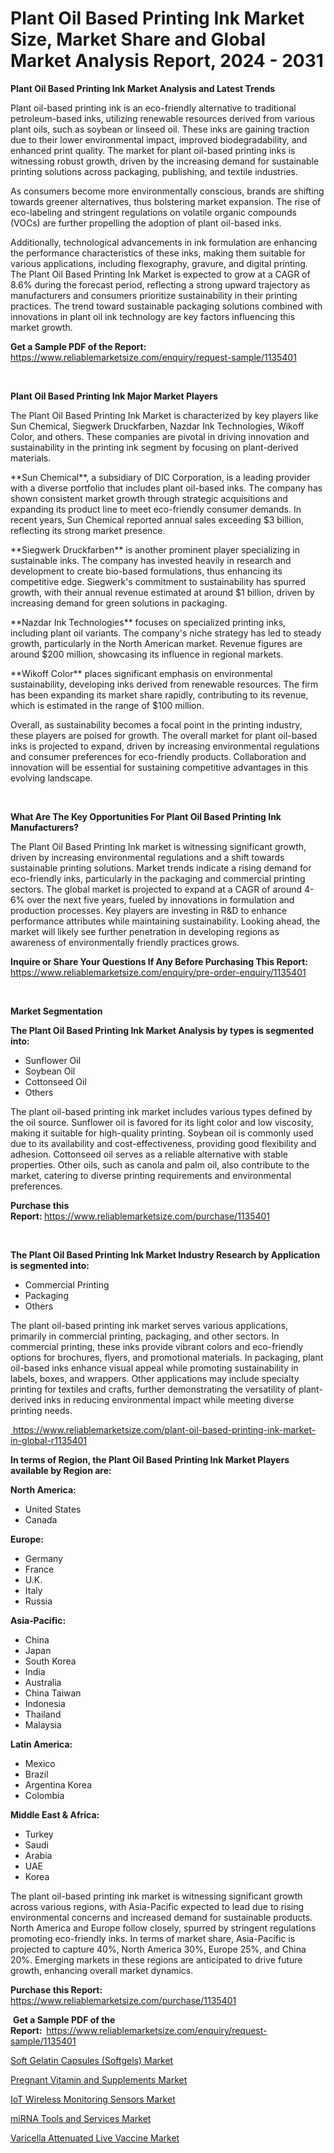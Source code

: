 <p><h1>Plant Oil Based Printing Ink Market Size, Market Share and Global Market Analysis Report, 2024 - 2031</h1></p><p><strong>Plant Oil Based Printing Ink Market Analysis and Latest Trends</strong></p>
<p><p>Plant oil-based printing ink is an eco-friendly alternative to traditional petroleum-based inks, utilizing renewable resources derived from various plant oils, such as soybean or linseed oil. These inks are gaining traction due to their lower environmental impact, improved biodegradability, and enhanced print quality. The market for plant oil-based printing inks is witnessing robust growth, driven by the increasing demand for sustainable printing solutions across packaging, publishing, and textile industries. </p><p>As consumers become more environmentally conscious, brands are shifting towards greener alternatives, thus bolstering market expansion. The rise of eco-labeling and stringent regulations on volatile organic compounds (VOCs) are further propelling the adoption of plant oil-based inks. </p><p>Additionally, technological advancements in ink formulation are enhancing the performance characteristics of these inks, making them suitable for various applications, including flexography, gravure, and digital printing. The Plant Oil Based Printing Ink Market is expected to grow at a CAGR of 8.6% during the forecast period, reflecting a strong upward trajectory as manufacturers and consumers prioritize sustainability in their printing practices. The trend toward sustainable packaging solutions combined with innovations in plant oil ink technology are key factors influencing this market growth.</p></p>
<p><strong>Get a Sample PDF of the Report:&nbsp;</strong> <a href="https://www.reliablemarketsize.com/enquiry/request-sample/1135401?utm_campaign=1349&utm_medium=2&utm_source=Github&utm_content=ia&utm_term=13102024&utm_id=plant-oil-based-printing-ink">https://www.reliablemarketsize.com/enquiry/request-sample/1135401</a></p>
<p>&nbsp;</p>
<p><strong>Plant Oil Based Printing Ink Major Market Players</strong></p>
<p><p>The Plant Oil Based Printing Ink Market is characterized by key players like Sun Chemical, Siegwerk Druckfarben, Nazdar Ink Technologies, Wikoff Color, and others. These companies are pivotal in driving innovation and sustainability in the printing ink segment by focusing on plant-derived materials.</p><p>**Sun Chemical**, a subsidiary of DIC Corporation, is a leading provider with a diverse portfolio that includes plant oil-based inks. The company has shown consistent market growth through strategic acquisitions and expanding its product line to meet eco-friendly consumer demands. In recent years, Sun Chemical reported annual sales exceeding $3 billion, reflecting its strong market presence.</p><p>**Siegwerk Druckfarben** is another prominent player specializing in sustainable inks. The company has invested heavily in research and development to create bio-based formulations, thus enhancing its competitive edge. Siegwerk's commitment to sustainability has spurred growth, with their annual revenue estimated at around $1 billion, driven by increasing demand for green solutions in packaging.</p><p>**Nazdar Ink Technologies** focuses on specialized printing inks, including plant oil variants. The company's niche strategy has led to steady growth, particularly in the North American market. Revenue figures are around $200 million, showcasing its influence in regional markets.</p><p>**Wikoff Color** places significant emphasis on environmental sustainability, developing inks derived from renewable resources. The firm has been expanding its market share rapidly, contributing to its revenue, which is estimated in the range of $100 million.</p><p>Overall, as sustainability becomes a focal point in the printing industry, these players are poised for growth. The overall market for plant oil-based inks is projected to expand, driven by increasing environmental regulations and consumer preferences for eco-friendly products. Collaboration and innovation will be essential for sustaining competitive advantages in this evolving landscape.</p></p>
<p>&nbsp;</p>
<p><strong>What Are The Key Opportunities For Plant Oil Based Printing Ink Manufacturers?</strong></p>
<p><p>The Plant Oil Based Printing Ink market is witnessing significant growth, driven by increasing environmental regulations and a shift towards sustainable printing solutions. Market trends indicate a rising demand for eco-friendly inks, particularly in the packaging and commercial printing sectors. The global market is projected to expand at a CAGR of around 4-6% over the next five years, fueled by innovations in formulation and production processes. Key players are investing in R&D to enhance performance attributes while maintaining sustainability. Looking ahead, the market will likely see further penetration in developing regions as awareness of environmentally friendly practices grows.</p></p>
<p><strong>Inquire or Share Your Questions If Any Before Purchasing This Report:</strong> <a href="https://www.reliablemarketsize.com/enquiry/pre-order-enquiry/1135401?utm_campaign=1349&utm_medium=2&utm_source=Github&utm_content=ia&utm_term=13102024&utm_id=plant-oil-based-printing-ink">https://www.reliablemarketsize.com/enquiry/pre-order-enquiry/1135401</a></p>
<p>&nbsp;</p>
<p><strong>Market Segmentation</strong></p>
<p><strong>The Plant Oil Based Printing Ink Market Analysis by types is segmented into:</strong></p>
<p><ul><li>Sunflower Oil</li><li>Soybean Oil</li><li>Cottonseed Oil</li><li>Others</li></ul></p>
<p><p>The plant oil-based printing ink market includes various types defined by the oil source. Sunflower oil is favored for its light color and low viscosity, making it suitable for high-quality printing. Soybean oil is commonly used due to its availability and cost-effectiveness, providing good flexibility and adhesion. Cottonseed oil serves as a reliable alternative with stable properties. Other oils, such as canola and palm oil, also contribute to the market, catering to diverse printing requirements and environmental preferences.</p></p>
<p><strong>Purchase this Report:&nbsp;</strong><a href="https://www.reliablemarketsize.com/purchase/1135401?utm_campaign=1349&utm_medium=2&utm_source=Github&utm_content=ia&utm_term=13102024&utm_id=plant-oil-based-printing-ink">https://www.reliablemarketsize.com/purchase/1135401</a></p>
<p>&nbsp;</p>
<p><strong>The Plant Oil Based Printing Ink Market Industry Research by Application is segmented into:</strong></p>
<p><ul><li>Commercial Printing</li><li>Packaging</li><li>Others</li></ul></p>
<p><p>The plant oil-based printing ink market serves various applications, primarily in commercial printing, packaging, and other sectors. In commercial printing, these inks provide vibrant colors and eco-friendly options for brochures, flyers, and promotional materials. In packaging, plant oil-based inks enhance visual appeal while promoting sustainability in labels, boxes, and wrappers. Other applications may include specialty printing for textiles and crafts, further demonstrating the versatility of plant-derived inks in reducing environmental impact while meeting diverse printing needs.</p></p>
<p><a href="https://www.reliablemarketsize.com/plant-oil-based-printing-ink-market-in-global-r1135401?utm_campaign=1349&utm_medium=2&utm_source=Github&utm_content=ia&utm_term=13102024&utm_id=plant-oil-based-printing-ink">&nbsp;https://www.reliablemarketsize.com/plant-oil-based-printing-ink-market-in-global-r1135401</a></p>
<p><strong>In terms of Region, the Plant Oil Based Printing Ink Market Players available by Region are:</strong></p>
<p>
    <p> <strong> North America: </strong>
        <ul>
            <li>United States</li>
            <li>Canada</li>
        </ul>
        </p> 
    <p> <strong> Europe: </strong>
        <ul>
            <li>Germany</li>
            <li>France</li>
            <li>U.K.</li>
            <li>Italy</li>
            <li>Russia</li>
        </ul>
        </p> 
    <p> <strong> Asia-Pacific: </strong>
        <ul>
            <li>China</li>
            <li>Japan</li>
            <li>South Korea</li>
            <li>India</li>
            <li>Australia</li>
            <li>China Taiwan</li>
            <li>Indonesia</li>
            <li>Thailand</li>
            <li>Malaysia</li>
        </ul>
        </p> 
    <p> <strong> Latin America: </strong>
        <ul>
            <li>Mexico</li>
            <li>Brazil</li>
            <li>Argentina Korea</li>
            <li>Colombia</li>
        </ul>
        </p> 
    <p> <strong> Middle East & Africa: </strong>
        <ul>
            <li>Turkey</li>
            <li>Saudi</li>
            <li>Arabia</li>
            <li>UAE</li>
            <li>Korea</li>
        </ul>
    </p>
    </p>
<p><p>The plant oil-based printing ink market is witnessing significant growth across various regions, with Asia-Pacific expected to lead due to rising environmental concerns and increased demand for sustainable products. North America and Europe follow closely, spurred by stringent regulations promoting eco-friendly inks. In terms of market share, Asia-Pacific is projected to capture 40%, North America 30%, Europe 25%, and China 20%. Emerging markets in these regions are anticipated to drive future growth, enhancing overall market dynamics.</p></p>
<p><strong>Purchase this Report: </strong><a href="https://www.reliablemarketsize.com/purchase/1135401?utm_campaign=1349&utm_medium=2&utm_source=Github&utm_content=ia&utm_term=13102024&utm_id=plant-oil-based-printing-ink">https://www.reliablemarketsize.com/purchase/1135401</a></p>
<p>&nbsp;<strong>Get a Sample PDF of the Report:&nbsp;&nbsp;</strong><a href="https://www.reliablemarketsize.com/enquiry/request-sample/1135401?utm_campaign=1349&utm_medium=2&utm_source=Github&utm_content=ia&utm_term=13102024&utm_id=plant-oil-based-printing-ink">https://www.reliablemarketsize.com/enquiry/request-sample/1135401</a></p>
<p><strong></strong></p>
<p><p><a href="https://www.linkedin.com/pulse/soft-gelatin-capsules-softgels-market-evolution-regional-adaptations-hsznf?utm_campaign=1349&utm_medium=2&utm_source=Github&utm_content=ia&utm_term=13102024&utm_id=plant-oil-based-printing-ink">Soft Gelatin Capsules (Softgels) Market</a></p><p><a href="https://www.linkedin.com/pulse/pregnant-vitamin-supplements-market-analysis-report-global-insights-nltdf?utm_campaign=1349&utm_medium=2&utm_source=Github&utm_content=ia&utm_term=13102024&utm_id=plant-oil-based-printing-ink">Pregnant Vitamin and Supplements Market</a></p><p><a href="https://github.com/ashepherd82/Market-Research-Report-List-6/blob/main/iot-wireless-monitoring-sensors-market.md?utm_campaign=1349&utm_medium=2&utm_source=Github&utm_content=ia&utm_term=13102024&utm_id=plant-oil-based-printing-ink">IoT Wireless Monitoring Sensors Market</a></p><p><a href="https://www.linkedin.com/pulse/charting-future-comprehensive-analysis-global-mirna-tools-qujlf?utm_campaign=1349&utm_medium=2&utm_source=Github&utm_content=ia&utm_term=13102024&utm_id=plant-oil-based-printing-ink">miRNA Tools and Services Market</a></p><p><a href="https://www.linkedin.com/pulse/top-trends-transforming-varicella-attenuated-live-vaccine-qsjaf?utm_campaign=1349&utm_medium=2&utm_source=Github&utm_content=ia&utm_term=13102024&utm_id=plant-oil-based-printing-ink">Varicella Attenuated Live Vaccine Market</a></p></p>